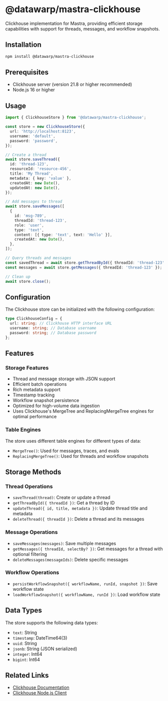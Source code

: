 # @datawarp/mastra-clickhouse

Clickhouse implementation for Mastra, providing efficient storage capabilities with support for threads, messages, and workflow snapshots.

## Installation

```bash
npm install @datawarp/mastra-clickhouse
```

## Prerequisites

- Clickhouse server (version 21.8 or higher recommended)
- Node.js 16 or higher

## Usage

```typescript
import { ClickhouseStore } from '@datawarp/mastra-clickhouse';

const store = new ClickhouseStore({
  url: 'http://localhost:8123',
  username: 'default',
  password: 'password',
});

// Create a thread
await store.saveThread({
  id: 'thread-123',
  resourceId: 'resource-456',
  title: 'My Thread',
  metadata: { key: 'value' },
  createdAt: new Date(),
  updatedAt: new Date(),
});

// Add messages to thread
await store.saveMessages([
  {
    id: 'msg-789',
    threadId: 'thread-123',
    role: 'user',
    type: 'text',
    content: [{ type: 'text', text: 'Hello' }],
    createdAt: new Date(),
  },
]);

// Query threads and messages
const savedThread = await store.getThreadById({ threadId: 'thread-123' });
const messages = await store.getMessages({ threadId: 'thread-123' });

// Clean up
await store.close();
```

## Configuration

The Clickhouse store can be initialized with the following configuration:

```typescript
type ClickhouseConfig = {
  url: string; // Clickhouse HTTP interface URL
  username: string; // Database username
  password: string; // Database password
};
```

## Features

### Storage Features

- Thread and message storage with JSON support
- Efficient batch operations
- Rich metadata support
- Timestamp tracking
- Workflow snapshot persistence
- Optimized for high-volume data ingestion
- Uses Clickhouse's MergeTree and ReplacingMergeTree engines for optimal performance

### Table Engines

The store uses different table engines for different types of data:

- `MergeTree()`: Used for messages, traces, and evals
- `ReplacingMergeTree()`: Used for threads and workflow snapshots

## Storage Methods

### Thread Operations

- `saveThread(thread)`: Create or update a thread
- `getThreadById({ threadId })`: Get a thread by ID
- `updateThread({ id, title, metadata })`: Update thread title and metadata
- `deleteThread({ threadId })`: Delete a thread and its messages

### Message Operations

- `saveMessages(messages)`: Save multiple messages
- `getMessages({ threadId, selectBy? })`: Get messages for a thread with optional filtering
- `deleteMessages(messageIds)`: Delete specific messages

### Workflow Operations

- `persistWorkflowSnapshot({ workflowName, runId, snapshot })`: Save workflow state
- `loadWorkflowSnapshot({ workflowName, runId })`: Load workflow state

## Data Types

The store supports the following data types:

- `text`: String
- `timestamp`: DateTime64(3)
- `uuid`: String
- `jsonb`: String (JSON serialized)
- `integer`: Int64
- `bigint`: Int64

## Related Links

- [Clickhouse Documentation](https://clickhouse.com/docs)
- [Clickhouse Node.js Client](https://github.com/clickhouse/clickhouse-js)
